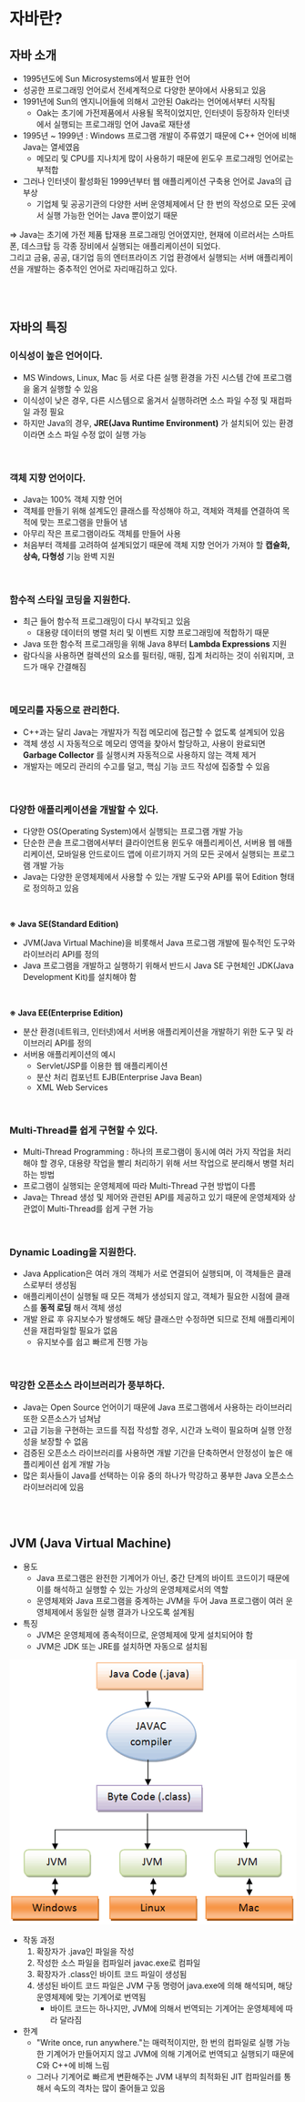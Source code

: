 # 자바란?

## 자바 소개

- 1995년도에 Sun Microsystems에서 발표한 언어
- 성공한 프로그래밍 언어로서 전세계적으로 다양한 분야에서 사용되고 있음
- 1991년에 Sun의 엔지니어들에 의해서 고안된 Oak라는 언어에서부터 시작됨
  - Oak는 초기에 가전제품에서 사용될 목적이었지만, 인터넷이 등장하자 인터넷에서 실행되는 프로그래밍 언어 Java로 재탄생
- 1995년 ~ 1999년 : Windows 프로그램 개발이 주류였기 때문에 C++ 언어에 비해 Java는 열세였음
  - 메모리 및 CPU를 지나치게 많이 사용하기 때문에 윈도우 프로그래밍 언어로는 부적합
- 그러나 인터넷이 활성화된 1999년부터 웹 애플리케이션 구축용 언어로 Java의 급부상
  - 기업체 및 공공기관의 다양한 서버 운영체제에서 단 한 번의 작성으로 모든 곳에서 실행 가능한 언어는 Java 뿐이었기 때문

=> Java는 초기에 가전 제품 탑재용 프로그래밍 언어였지만, 현재에 이르러서는 스마트폰, 데스크탑 등 각종 장비에서 실행되는 애플리케이션이 되었다.  
그리고 금융, 공공, 대기업 등의 엔터프라이즈 기업 환경에서 실행되는 서버 애플리케이션을 개발하는 중추적인 언어로 자리매김하고 있다.

<br>
<br>

## 자바의 특징

### 이식성이 높은 언어이다.

- MS Windows, Linux, Mac 등 서로 다른 실행 환경을 가진 시스템 간에 프로그램을 옮겨 실행할 수 있음
- 이식성이 낮은 경우, 다른 시스템으로 옮겨서 실행하려면 소스 파일 수정 및 재컴파일 과정 필요
- 하지만 Java의 경우, **JRE(Java Runtime Environment)** 가 설치되어 있는 환경이라면 소스 파일 수정 없이 실행 가능

<br>

### 객체 지향 언어이다.

- Java는 100% 객체 지향 언어
- 객체를 만들기 위해 설계도인 클래스를 작성해야 하고, 객체와 객체를 연결하여 목적에 맞는 프로그램을 만들어 냄
- 아무리 작은 프로그램이라도 객체를 만들어 사용
- 처음부터 객체를 고려하여 설계되었기 때문에 객체 지향 언어가 가져야 할 **캡슐화, 상속, 다형성** 기능 완벽 지원

<br>

### 함수적 스타일 코딩을 지원한다.

- 최근 들어 함수적 프로그래밍이 다시 부각되고 있음
  - 대용량 데이터의 병렬 처리 및 이벤트 지향 프로그래밍에 적합하기 때문
- Java 또한 함수적 프로그래밍을 위해 Java 8부터 **Lambda Expressions** 지원
- 람다식을 사용하면 컬렉션의 요소를 필터링, 매핑, 집계 처리하는 것이 쉬워지며, 코드가 매우 간결해짐

<br>

### 메모리를 자동으로 관리한다.

- C++과는 달리 Java는 개발자가 직접 메모리에 접근할 수 없도록 설계되어 있음
- 객체 생성 시 자동적으로 메모리 영역을 찾아서 할당하고, 사용이 완료되면 **Garbage Collector** 를 실행시켜 자동적으로 사용하지 않는 객체 제거
- 개발자는 메모리 관리의 수고를 덜고, 핵심 기능 코드 작성에 집중할 수 있음

<br>

### 다양한 애플리케이션을 개발할 수 있다.

- 다양한 OS(Operating System)에서 실행되는 프로그램 개발 가능
- 단순한 콘솔 프로그램에서부터 클라이언트용 윈도우 애플리케이션, 서버용 웹 애플리케이션, 모바일용 안드로이드 앱에 이르기까지 거의 모든 곳에서 실행되는 프로그램 개발 가능
- Java는 다양한 운영체제에서 사용할 수 있는 개발 도구와 API를 묶어 Edition 형태로 정의하고 있음

<br>

**※ Java SE(Standard Edition)**

- JVM(Java Virtual Machine)을 비롯해서 Java 프로그램 개발에 필수적인 도구와 라이브러리 API를 정의
- Java 프로그램을 개발하고 실행하기 위해서 반드시 Java SE 구현체인 JDK(Java Development Kit)를 설치해야 함

<br>

**※ Java EE(Enterprise Edition)**

- 분산 환경(네트워크, 인터넷)에서 서버용 애플리케이션을 개발하기 위한 도구 및 라이브러리 API를 정의
- 서버용 애플리케이션의 예시
  - Servlet/JSP를 이용한 웹 애플리케이션
  - 분산 처리 컴포넌트 EJB(Enterprise Java Bean)
  - XML Web Services

<br>

### Multi-Thread를 쉽게 구현할 수 있다.

- Multi-Thread Programming : 하나의 프로그램이 동시에 여러 가지 작업을 처리해야 할 경우, 대용량 작업을 빨리 처리하기 위해 서브 작업으로 분리해서 병렬 처리하는 방법
- 프로그램이 실행되는 운영체제에 따라 Multi-Thread 구현 방법이 다름
- Java는 Thread 생성 및 제어와 관련된 API를 제공하고 있기 때문에 운영체제와 상관없이 Multi-Thread를 쉽게 구현 가능

<br>

### Dynamic Loading을 지원한다.

- Java Application은 여러 개의 객체가 서로 연결되어 실행되며, 이 객체들은 클래스로부터 생성됨
- 애플리케이션이 실행될 때 모든 객체가 생성되지 않고, 객체가 필요한 시점에 클래스를 **동적 로딩** 해서 객체 생성
- 개발 완료 후 유지보수가 발생해도 해당 클래스만 수정하면 되므로 전체 애플리케이션을 재컴파일할 필요가 없음
  - 유지보수를 쉽고 빠르게 진행 가능

<br>

### 막강한 오픈소스 라이브러리가 풍부하다.

- Java는 Open Source 언어이기 때문에 Java 프로그램에서 사용하는 라이브러리 또한 오픈소스가 넘쳐남
- 고급 기능을 구현하는 코드를 직접 작성할 경우, 시간과 노력이 필요하며 실행 안정성을 보장할 수 없음
- 검증된 오픈소스 라이브러리를 사용하면 개발 기간을 단축하면서 안정성이 높은 애플리케이션 쉽게 개발 가능
- 많은 회사들이 Java를 선택하는 이유 중의 하나가 막강하고 풍부한 Java 오픈소스 라이브러리에 있음

<br>
<br>

## JVM (Java Virtual Machine)

- 용도
  - Java 프로그램은 완전한 기계어가 아닌, 중간 단계의 바이트 코드이기 때문에 이를 해석하고 실행할 수 있는 가상의 운영체제로서의 역할
  - 운영체제와 Java 프로그램을 중계하는 JVM을 두어 Java 프로그램이 여러 운영체제에서 동일한 실행 결과가 나오도록 설계됨
- 특징
  - JVM은 운영체제에 종속적이므로, 운영체제에 맞게 설치되어야 함
  - JVM은 JDK 또는 JRE를 설치하면 자동으로 설치됨

![jvm-process](https://github.com/nmin11/TIL/blob/main/JVM/this-is-java/img/jvm-process.png)

- 작동 과정
  1. 확장자가 .java인 파일을 작성
  2. 작성한 소스 파일을 컴파일러 javac.exe로 컴파일
  3. 확장자가 .class인 바이트 코드 파일이 생성됨
  4. 생성된 바이트 코드 파일은 JVM 구동 명령어 java.exe에 의해 해석되며, 해당 운영체제에 맞는 기계어로 번역됨
     - 바이트 코드는 하나지만, JVM에 의해서 번역되는 기계어는 운영체제에 따라 달라짐
- 한계
  - "Write once, run anywhere."는 매력적이지만, 한 번의 컴파일로 실행 가능한 기계어가 만들어지지 않고 JVM에 의해 기계어로 번역되고 실행되기 때문에 C와 C++에 비해 느림
  - 그러나 기계어로 빠르게 변환해주는 JVM 내부의 최적화된 JIT 컴파일러를 통해서 속도의 격차는 많이 줄어들고 있음
